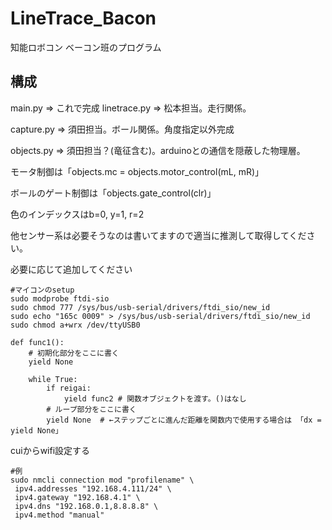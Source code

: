 # LineTrace_Bacon
知能ロボコン ベーコン班のプログラム

## 構成
main.py => これで完成
linetrace.py => 松本担当。走行関係。

capture.py => 須田担当。ボール関係。角度指定以外完成

objects.py => 須田担当？(竜征含む)。arduinoとの通信を隠蔽した物理層。


モータ制御は「objects.mc = objects.motor_control(mL, mR)」

ボールのゲート制御は「objects.gate_control(clr)」

色のインデックスはb=0, y=1, r=2

他センサー系は必要そうなのは書いてますので適当に推測して取得してください。

必要に応じて追加してください
```
#マイコンのsetup
sudo modprobe ftdi-sio
sudo chmod 777 /sys/bus/usb-serial/drivers/ftdi_sio/new_id
sudo echo "165c 0009" > /sys/bus/usb-serial/drivers/ftdi_sio/new_id
sudo chmod a+wrx /dev/ttyUSB0
```

```
def func1():
	# 初期化部分をここに書く
	yield None
	
	while True:
		if reigai:
			yield func2 # 関数オブジェクトを渡す。()はなし
		# ループ部分をここに書く
		yield None	# ←ステップごとに進んだ距離を関数内で使用する場合は 「dx = yield None」
```
cuiからwifi設定する
```
#例
sudo nmcli connection mod "profilename" \
 ipv4.addresses "192.168.4.111/24" \
 ipv4.gateway "192.168.4.1" \
 ipv4.dns "192.168.0.1,8.8.8.8" \
 ipv4.method "manual"
```
